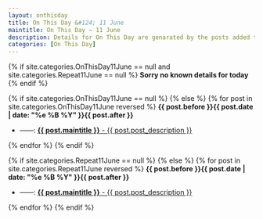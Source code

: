 ```yaml
---
layout: onthisday
title: On This Day &#124; 11 June
maintitle: On This Day — 11 June
description: Details for On This Day are genarated by the posts added to the website so the content is subject to changes/updates over time.
categories: [On This Day]
---
```


{% if site.categories.OnThisDay11June == null and site.categories.Repeat11June == null %}
<strong>Sorry no known details for today</strong>
{% endif %}

{% if site.categories.OnThisDay11June == null %}
{% else %}
{% for post in site.categories.OnThisDay11June reversed %}
<strong>{{ post.before }}{{ post.date | date: "%e %B %Y" }}{{ post.after }}</strong>
<ul>
<li> ——: <a href="{{ post.url }}"><strong>{{ post.maintitle }}</strong> - {{ post.post_description }}</a></li>
</ul>
{% endfor %}
{% endif %}

{% if site.categories.Repeat11June == null %}
{% else %}
{% for post in site.categories.Repeat11June reversed %}
<strong>{{ post.before }}{{ post.date | date: "%e %B %Y" }}{{ post.after }}</strong>
<ul>
<li> ——: <a href="{{ post.url }}"><strong>{{ post.maintitle }}</strong> - {{ post.post_description }}</a></li>
</ul>
{% endfor %}
{% endif %}
